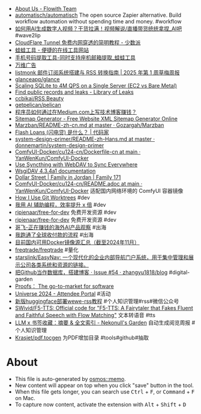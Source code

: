 - [About Us - Flowith Team](https://try.flowith.io/)
- [automatisch/automatisch](https://github.com/automatisch/automatisch) The open source Zapier alternative. Build workflow automation without spending time and money. #workflow
- [如何用AI生成数字人视频？干货拉满！视频解说/直播带货统统拿捏_AI吧](https://www.ai8.net/tutorial/2024/0701/525.html) #wave2lip
- [CloudFlare Tunnel 免费内网穿透的简明教程 - 少数派](https://sspai.com/post/79278)
- [蛙蛙工具 - 便捷的在线工具网站](https://www.iamwawa.cn/)
- [手机号码提取工具-同时支持座机邮箱提取_蛙蛙工具](https://www.iamwawa.cn/getmobile.html)
- [万维广告](https://wwads.cn/)
- [listmonk 邮件订阅系统搭建与 RSS 转换指南 | 2025 年第 1 周草梅周报](https://blog.cmyr.ltd/archives/2025-01-caomei-weekly-email-subscription-rss-conversion-guide.html)
- [glanceapp/glance](https://github.com/glanceapp/glance)
- [Scaling SQLite to 4M QPS on a Single Server (EC2 vs Bare Metal)](https://use.expensify.com/blog/scaling-sqlite-to-4m-qps-on-a-single-server)
- [Find public records and leaks - Library of Leaks](https://search.libraryofleaks.org/)
- [ccbikai/RSS.Beauty](https://github.com/ccbikai/RSS.Beauty)
- [getpelican/pelican](https://github.com/getpelican/pelican)
- [程序员如何通过在Medium.com上写技术博客赚钱？](https://shuai.earthonline.us/%E7%A8%8B%E5%BA%8F%E5%91%98%E5%A6%82%E4%BD%95%E5%9C%A8medium-com%E4%B8%8A%E9%80%9A%E8%BF%87%E5%86%99%E6%8A%80%E6%9C%AF%E5%8D%9A%E5%AE%A2%E8%B5%9A%E9%92%B1-6d47d82b03dd)
- [Sitemap Generator - Free Website XML Sitemap Generator Online](https://sitemap-generator.org/)
- [Marzban/README-zh-cn.md at master · Gozargah/Marzban](https://github.com/Gozargah/Marzban/blob/master/README-zh-cn.md#%E4%B8%BA%E4%BB%80%E4%B9%88%E8%A6%81%E4%BD%BF%E7%94%A8-marzban)
- [Flash Loans (闪电贷) 是什么？ | 代码家](https://daimajia.com/2022/05/23/what-is-flash-loans/)
- [system-design-primer/README-zh-Hans.md at master · donnemartin/system-design-primer](https://github.com/donnemartin/system-design-primer/blob/master/README-zh-Hans.md)
- [ComfyUI-Docker/cu124-cn/Dockerfile-cn at main · YanWenKun/ComfyUI-Docker](https://github.com/YanWenKun/ComfyUI-Docker/blob/main/cu124-cn/README.adoc#pre-start)
- [Use Syncthing with WebDAV to Sync Everywhere](/posts/webdav-syncthing/)
- [WsgiDAV 4.3.4a1 documentation](https://wsgidav.readthedocs.io/en/latest/index.html)
- [Dollar Street | Family in Jordan | Family 171](https://www.gapminder.org/dollar-street)
- [ComfyUI-Docker/cu124-cn/README.adoc at main · YanWenKun/ComfyUI-Docker](https://github.com/YanWenKun/ComfyUI-Docker/blob/main/cu124-cn/README.adoc) 适配国内网络环境的 ComfyUI 容器镜像
- [How I Use Git Worktrees](https://matklad.github.io/2024/07/25/git-worktrees.html) #dev
- [我用 AI 辅助编程，效率提升 x 倍](https://mp.weixin.qq.com/s/uYAGZ2cgLkSgTjoWRHWbJg) #dev
- [ripienaar/free-for-dev](https://github.com/ripienaar/free-for-dev) 免费开发资源 #dev
- [ripienaar/free-for-dev](https://github.com/ripienaar/free-for-dev) 免费开发资源 #dev
- [哥飞-正在赚钱的海外AI产品观察](https://gamma.app/docs/0824-xeuflt7lt3ohpfu?mode=doc) #出海
- [我跑通了全球收付款的流程](https://mp.weixin.qq.com/s/y_XRFa8pzkgV-GqttSotqw) #出海
- [目前国内可用Docker镜像源汇总（截至2024年11月）](https://www.coderjia.cn/archives/dba3f94c-a021-468a-8ac6-e840f85867ea)
- [freqtrade/freqtrade](https://github.com/freqtrade/freqtrade) #量化
- [starslink/EasyNav: 一个现代化的企业内部导航门户系统，用于集中管理和展示公司各类系统和资源的链接。](https://github.com/starslink/EasyNav)
- [把Github当作数据库，搭建博客 · Issue #54 · zhangyu1818/blog](https://github.com/zhangyu1818/blog/issues/54) #digital-garden
- [Proofs： The go-to-market for software](https://www.proofs.io/)
- [Universe 2024 - Attendee Portal](https://reg.githubuniverse.com/flow/github/universe24/attendee-portal/page/portal) #活动
- [新版huggingface部署wewe-rss教程](https://sugar404.notion.site/huggingface-wewe-rss-0cc8d00b9e0d4a71a8b2ec541ebe58dc) #个人知识管理#rss#微信公众号
- [SWivid/F5-TTS: Official code for "F5-TTS: A Fairytaler that Fakes Fluent and Faithful Speech with Flow Matching"](https://github.com/SWivid/F5-TTS) 文本转语音 #tts
- [LLM x 书签收藏：摘要 & 全文索引 - Nekonull's Garden](https://nekonull.me/posts/llm_x_bookmark/) 自动生成阅览周报 #个人知识管理
- [Krasjet/pdf.tocgen](https://github.com/Krasjet/pdf.tocgen) 为PDF增加目录 #tools#github#抽取

# About

- This file is auto-generated by [osmos::memo](https://github.com/osmoscraft/osmosmemo).
- New content will appear on top when you click "save" button in the tool.
- When this file gets longer, you can search use <kbd>Ctrl</kbd> + <kbd>F</kbd>, or <kbd>Command</kbd> + <kbd>F</kbd> on Mac.
- To capture now content, activate the extension with <kbd>Alt</kbd> + <kbd>Shift</kbd> + <kbd>D</kbd>
